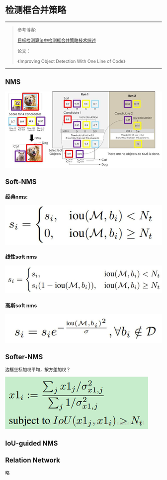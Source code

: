 # 检测框合并策略

---

> 参考博客:
>
> [目标检测算法中检测框合并策略技术综述](<https://zhuanlan.zhihu.com/p/47959344?utm_source=wechat_session&utm_medium=social&utm_oi=46271733694464>)
>
> 论文：
>
> 《Improving Object Detection With One Line of Code》



---





## NMS

![preview](assets/v2-2ff70f78e5da8fe5d1ad2724296d5c61_r.jpg)



## Soft-NMS

### 经典nms:

![img](assets/v2-bdc274a1a8269f45c11d4c81e33a22a5_hd.jpg)

### 线性soft nms

![img](assets/v2-e8293fadd5767d54e547204fd7848624_hd.jpg)

### 高斯soft nms

![img](assets/v2-a12ffd7c0a31819c35e730d432fdfe2f_hd.jpg)



## **Softer-NMS**

边框坐标加权平均，按方差加权？

![å¨è¿éæå¥å¾çæè¿°](assets/20180925143446533.png)

## IoU-guided NMS

## Relation Network

略

## 